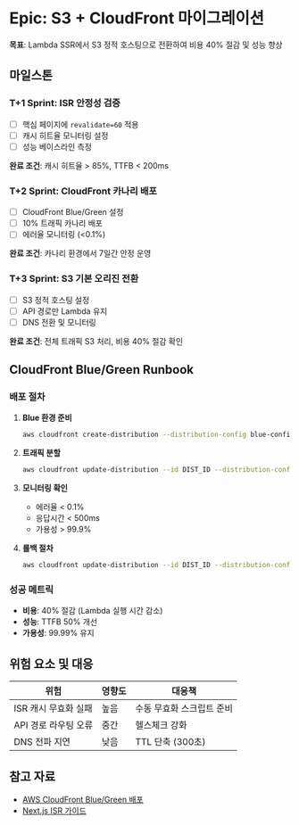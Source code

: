 # Epic: S3 + CloudFront 마이그레이션

**목표**: Lambda SSR에서 S3 정적 호스팅으로 전환하여 비용 40% 절감 및 성능 향상

## 마일스톤

### T+1 Sprint: ISR 안정성 검증
- [ ] 핵심 페이지에 `revalidate=60` 적용
- [ ] 캐시 히트율 모니터링 설정
- [ ] 성능 베이스라인 측정

**완료 조건**: 캐시 히트율 > 85%, TTFB < 200ms

### T+2 Sprint: CloudFront 카나리 배포
- [ ] CloudFront Blue/Green 설정
- [ ] 10% 트래픽 카나리 배포
- [ ] 에러율 모니터링 (<0.1%)

**완료 조건**: 카나리 환경에서 7일간 안정 운영

### T+3 Sprint: S3 기본 오리진 전환
- [ ] S3 정적 호스팅 설정
- [ ] API 경로만 Lambda 유지
- [ ] DNS 전환 및 모니터링

**완료 조건**: 전체 트래픽 S3 처리, 비용 40% 절감 확인

## CloudFront Blue/Green Runbook

### 배포 절차
1. **Blue 환경 준비**
   ```bash
   aws cloudfront create-distribution --distribution-config blue-config.json
   ```

2. **트래픽 분할**
   ```bash
   aws cloudfront update-distribution --id DIST_ID --distribution-config canary-10.json
   ```

3. **모니터링 확인**
   - 에러율 < 0.1%
   - 응답시간 < 500ms
   - 가용성 > 99.9%

4. **롤백 절차**
   ```bash
   aws cloudfront update-distribution --id DIST_ID --distribution-config rollback.json
   ```

### 성공 메트릭
- **비용**: 40% 절감 (Lambda 실행 시간 감소)
- **성능**: TTFB 50% 개선
- **가용성**: 99.99% 유지

## 위험 요소 및 대응

| 위험 | 영향도 | 대응책 |
|------|--------|--------|
| ISR 캐시 무효화 실패 | 높음 | 수동 무효화 스크립트 준비 |
| API 경로 라우팅 오류 | 중간 | 헬스체크 강화 |
| DNS 전파 지연 | 낮음 | TTL 단축 (300초) |

## 참고 자료
- [AWS CloudFront Blue/Green 배포](https://aws.amazon.com/blogs/networking-and-content-delivery/achieving-zero-downtime-deployments-with-amazon-cloudfront-using-blue-green-continuous-deployments/)
- [Next.js ISR 가이드](https://nextjs.org/docs/pages/guides/incremental-static-regeneration)